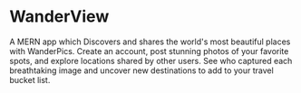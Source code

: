 # WanderView
A MERN app 
which Discovers and shares the world's most beautiful places with WanderPics. Create an account, post stunning photos of your favorite spots, and explore locations shared by other users. See who captured each breathtaking image and uncover new destinations to add to your travel bucket list.
